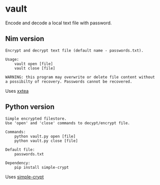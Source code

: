 # vault

Encode and decode a local text file with password.

## Nim version

```
Encrypt and decrypt text file (default name - passwords.txt).

Usage: 
    vault open [file]
    vault close [file]

WARNING: this program may overwrite or delete file content without 
a possibilty of recovery. Passwords cannot be recovered.   
```
Uses [xxtea](https://github.com/xxtea/xxtea-nim)

## Python version

```
Simple encrypted filestore. 
Use 'open' and 'close' commands to decypt/encrypt file.

Commands:
    python vault.py open [file]
    python vault.py close [file]
    
Default file:
    passwords.txt     

Dependency:    
    pip install simple-crypt
```

Uses [simple-crypt](https://github.com/andrewcooke/simple-crypt)
